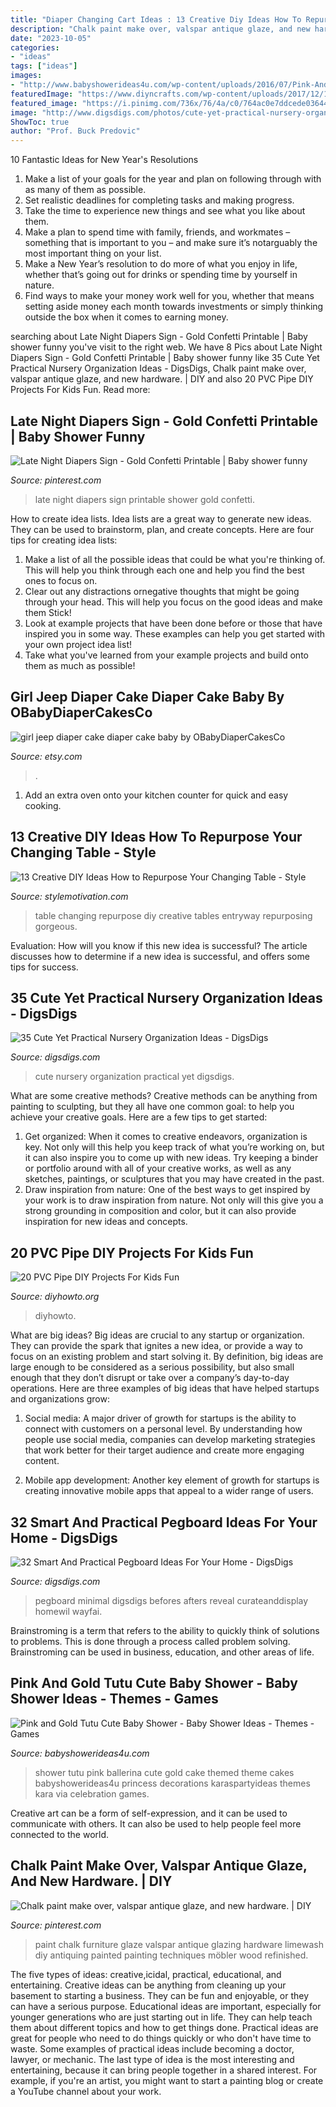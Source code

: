 ```yaml
---
title: "Diaper Changing Cart Ideas : 13 Creative Diy Ideas How To Repurpose Your Changing Table"
description: "Chalk paint make over, valspar antique glaze, and new hardware."
date: "2023-10-05"
categories:
- "ideas"
tags: ["ideas"]
images:
- "http://www.babyshowerideas4u.com/wp-content/uploads/2016/07/Pink-And-Gold-Tutu-Cute-Baby-Shower-Cake-Detail-600x900.jpg"
featuredImage: "https://www.diyncrafts.com/wp-content/uploads/2017/12/13-entryway-table.jpg"
featured_image: "https://i.pinimg.com/736x/76/4a/c0/764ac0e7ddcede036441c145cdf18e1b.jpg"
image: "http://www.digsdigs.com/photos/cute-yet-practical-nursery-organization-ideas-3.jpg"
ShowToc: true
author: "Prof. Buck Predovic"
---
```



10 Fantastic Ideas for New Year's Resolutions
1. Make a list of your goals for the year and plan on following through with as many of them as possible. 
2. Set realistic deadlines for completing tasks and making progress. 
3. Take the time to experience new things and see what you like about them. 
4. Make a plan to spend time with family, friends, and workmates – something that is important to you – and make sure it’s notarguably the most important thing on your list. 
5. Make a New Year’s resolution to do more of what you enjoy in life, whether that’s going out for drinks or spending time by yourself in nature. 
6. Find ways to make your money work well for you, whether that means setting aside money each month towards investments or simply thinking outside the box when it comes to earning money.

	

		
searching about Late Night Diapers Sign - Gold Confetti Printable | Baby shower funny you've visit to the right web. We have 8 Pics about Late Night Diapers Sign - Gold Confetti Printable | Baby shower funny like 35 Cute Yet Practical Nursery Organization Ideas - DigsDigs, Chalk paint make over, valspar antique glaze, and new hardware. | DIY and also 20 PVC Pipe DIY Projects For Kids Fun. Read more:
		
    
## Late Night Diapers Sign - Gold Confetti Printable | Baby Shower Funny

<img loading=lazy src="https://i.pinimg.com/736x/76/4a/c0/764ac0e7ddcede036441c145cdf18e1b.jpg" onerror="this.onerror=null;this.src='https://tse4.mm.bing.net/th?id=OIP.F-NiA_-UEIcQgIDZbXm_LAHaLI&amp;pid=15.1';" alt="Late Night Diapers Sign - Gold Confetti Printable | Baby shower funny">

_Source: pinterest.com_

>late night diapers sign printable shower gold confetti. 

	

How to create idea lists.
Idea lists are a great way to generate new ideas. They can be used to brainstorm, plan, and create concepts. Here are four tips for creating idea lists:
1. Make a list of all the possible ideas that could be what you're thinking of. This will help you think through each one and help you find the best ones to focus on.
2. Clear out any distractions ornegative thoughts that might be going through your head. This will help you focus on the good ideas and make them Stick!
3. Look at example projects that have been done before or those that have inspired you in some way. These examples can help you get started with your own project idea list!
4. Take what you've learned from your example projects and build onto them as much as possible!

    
## Girl Jeep Diaper Cake Diaper Cake Baby By OBabyDiaperCakesCo

<img loading=lazy src="https://img0.etsystatic.com/177/0/12820545/il_fullxfull.1118973352_50hq.jpg" onerror="this.onerror=null;this.src='https://tse4.mm.bing.net/th?id=OIP.2nRRfIJar36FUc0o1UTf8wHaNJ&amp;pid=15.1';" alt="girl jeep diaper cake diaper cake baby by OBabyDiaperCakesCo">

_Source: etsy.com_

>. 

	

1. Add an extra oven onto your kitchen counter for quick and easy cooking.

    
## 13 Creative DIY Ideas How To Repurpose Your Changing Table - Style

<img loading=lazy src="https://www.diyncrafts.com/wp-content/uploads/2017/12/13-entryway-table.jpg" onerror="this.onerror=null;this.src='https://tse4.mm.bing.net/th?id=OIP.60rvK4ezyD_aNHq_4ka44AHaOb&amp;pid=15.1';" alt="13 Creative DIY Ideas How to Repurpose Your Changing Table - Style">

_Source: stylemotivation.com_

>table changing repurpose diy creative tables entryway repurposing gorgeous. 

	

Evaluation: How will you know if this new idea is successful?
The article discusses how to determine if a new idea is successful, and offers some tips for success.

    
## 35 Cute Yet Practical Nursery Organization Ideas - DigsDigs

<img loading=lazy src="http://www.digsdigs.com/photos/cute-yet-practical-nursery-organization-ideas-3.jpg" onerror="this.onerror=null;this.src='https://tse4.mm.bing.net/th?id=OIP.lF9p_YkxqDoQJDOj3mLNpgHaLG&amp;pid=15.1';" alt="35 Cute Yet Practical Nursery Organization Ideas - DigsDigs">

_Source: digsdigs.com_

>cute nursery organization practical yet digsdigs. 

	

What are some creative methods?
Creative methods can be anything from painting to sculpting, but they all have one common goal: to help you achieve your creative goals. Here are a few tips to get started: 
1. Get organized: When it comes to creative endeavors, organization is key. Not only will this help you keep track of what you’re working on, but it can also inspire you to come up with new ideas. Try keeping a binder or portfolio around with all of your creative works, as well as any sketches, paintings, or sculptures that you may have created in the past. 
2. Draw inspiration from nature: One of the best ways to get inspired by your work is to draw inspiration from nature. Not only will this give you a strong grounding in composition and color, but it can also provide inspiration for new ideas and concepts.

    
## 20 PVC Pipe DIY Projects For Kids Fun

<img loading=lazy src="https://www.diyhowto.org/wp-content/uploads/DIY-PVC-Bowling-Pins-20-PVC-Pipe-DIY-Projects-For-Kids-DIYHowto.jpg" onerror="this.onerror=null;this.src='https://tse2.mm.bing.net/th?id=OIP.pCvroDYRnjQqx0MajgJKigHaJ8&amp;pid=15.1';" alt="20 PVC Pipe DIY Projects For Kids Fun">

_Source: diyhowto.org_

>diyhowto. 

	

What are big ideas?
Big ideas are crucial to any startup or organization. They can provide the spark that ignites a new idea, or provide a way to focus on an existing problem and start solving it. By definition, big ideas are large enough to be considered as a serious possibility, but also small enough that they don’t disrupt or take over a company’s day-to-day operations. Here are three examples of big ideas that have helped startups and organizations grow:
1. Social media: A major driver of growth for startups is the ability to connect with customers on a personal level. By understanding how people use social media, companies can develop marketing strategies that work better for their target audience and create more engaging content.

2. Mobile app development: Another key element of growth for startups is creating innovative mobile apps that appeal to a wider range of users.

    
## 32 Smart And Practical Pegboard Ideas For Your Home - DigsDigs

<img loading=lazy src="https://www.digsdigs.com/photos/2017/01/20-white-pegboard-with-hooks-for-storage-over-the-desk.jpg" onerror="this.onerror=null;this.src='https://tse4.mm.bing.net/th?id=OIP.lEVTEX_fqCuro_lAveXJXQHaK_&amp;pid=15.1';" alt="32 Smart And Practical Pegboard Ideas For Your Home - DigsDigs">

_Source: digsdigs.com_

>pegboard minimal digsdigs befores afters reveal curateanddisplay homewil wayfai. 

	

Brainstroming is a term that refers to the ability to quickly think of solutions to problems. This is done through a process called problem solving. Brainstroming can be used in business, education, and other areas of life.

    
## Pink And Gold Tutu Cute Baby Shower - Baby Shower Ideas - Themes - Games

<img loading=lazy src="http://www.babyshowerideas4u.com/wp-content/uploads/2016/07/Pink-And-Gold-Tutu-Cute-Baby-Shower-Cake-Detail-600x900.jpg" onerror="this.onerror=null;this.src='https://tse2.mm.bing.net/th?id=OIP.6i2wCzWE3fP2ksfhlrTnjwHaLH&amp;pid=15.1';" alt="Pink and Gold Tutu Cute Baby Shower - Baby Shower Ideas - Themes - Games">

_Source: babyshowerideas4u.com_

>shower tutu pink ballerina cute gold cake themed theme cakes babyshowerideas4u princess decorations karaspartyideas themes kara via celebration games. 

	

Creative art can be a form of self-expression, and it can be used to communicate with others. It can also be used to help people feel more connected to the world.

    
## Chalk Paint Make Over, Valspar Antique Glaze, And New Hardware. | DIY

<img loading=lazy src="https://s-media-cache-ak0.pinimg.com/736x/54/95/68/549568e652168253c8185d556b09e43d.jpg" onerror="this.onerror=null;this.src='https://tse1.mm.bing.net/th?id=OIP.qbkJJ4Vw_O5EwuLMcfiItAHaJ3&amp;pid=15.1';" alt="Chalk paint make over, valspar antique glaze, and new hardware. | DIY">

_Source: pinterest.com_

>paint chalk furniture glaze valspar antique glazing hardware limewash diy antiquing painted painting techniques möbler wood refinished. 

	

The five types of ideas: creative,icidal, practical, educational, and entertaining.
Creative ideas can be anything from cleaning up your basement to starting a business. They can be fun and enjoyable, or they can have a serious purpose. Educational ideas are important, especially for younger generations who are just starting out in life. They can help teach them about different topics and how to get things done. Practical ideas are great for people who need to do things quickly or who don't have time to waste. Some examples of practical ideas include becoming a doctor, lawyer, or mechanic. The last type of idea is the most interesting and entertaining, because it can bring people together in a shared interest. For example, if you're an artist, you might want to start a painting blog or create a YouTube channel about your work.


